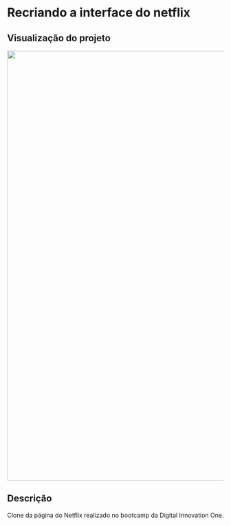 # Recriando a interface do netflix

## Visualização do projeto
<p align="center">
  <img width="800" height="1000" src="img/REcriandocortado.gif">
</p>

## Descrição

Clone da página do Netflix realizado no bootcamp da Digital Innovation One. 